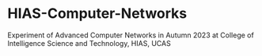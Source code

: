 # HIAS-Computer-Networks
Experiment of Advanced Computer Networks in Autumn 2023 at College of Intelligence Science and Technology, HIAS, UCAS
